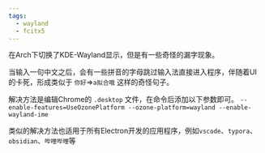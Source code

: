 ```yaml
---
tags:
  - wayland
  - fcitx5
---
```

在Arch下切换了KDE-Wayland显示，但是有一些奇怪的漏字现象。

当输入一句中文之后，会有一些拼音的字母跳过输入法直接进入程序，伴随着UI的卡死，形成类似于 `你好`=>`a拟合哦` 这样的奇怪句子。

解决方法是编辑Chrome的 `.desktop` 文件，在命令后添加以下参数即可。 `--enable-features=UseOzonePlatform --ozone-platform=wayland --enable-wayland-ime`

类似的解决方法也适用于所有Electron开发的应用程序，例如`vscode`、`typora`、`obsidian`、`哔哩哔哩`等